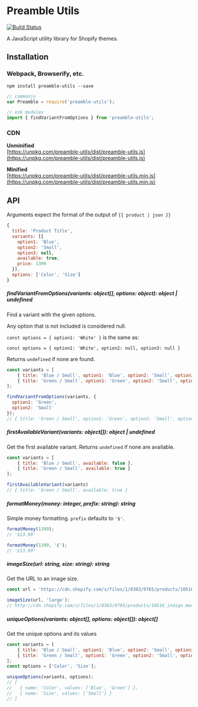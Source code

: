 Preamble Utils
============================
[![Build Status](https://travis-ci.org/sdn90/preamble-utils.svg?branch=master)](https://travis-ci.org/sdn90/preamble-utils)


A JavaScript utility library for Shopify themes.

## Installation

### Webpack, Browserify, etc.
`npm install preamble-utils --save`

```javascript
// commonjs
var Preamble = require('preamble-utils');

// es6 modules
import { findVariantFromOptions } from 'preamble-utils';
```

### CDN
**Unminified**  
[https://unpkg.com/preamble-utils/dist/preamble-utils.js](https://unpkg.com/preamble-utils/dist/preamble-utils.js)

**Minified**  
[https://unpkg.com/preamble-utils/dist/preamble-utils.min.js](https://unpkg.com/preamble-utils/dist/preamble-utils.min.js)


## API
Arguments expect the format of the output of `{{ product | json }}`

```javascript
{
  title: 'Product Title',
  variants: [{
    option1: 'Blue',
    option2: 'Small',
    option3: null,
    available: true,
    price: 1399
  }],
  options: ['Color', 'Size']
}
```

##### findVariantFromOptions(variants: object[], options: object): object | undefined
Find a variant with the given options.

Any option that is not included is considered null.

`const options = { option1: 'White' }` is the same as:

`const options = { option1: 'White', option2: null, option3: null }`

Returns `undefined` if none are found.

```javascript
const variants = [
    { title: 'Blue / Small', option1: 'Blue', option2: 'Small', option3: null },
    { title: 'Green / Small', option1: 'Green', option2: 'Small', option3: null },
];

findVariantFromOptions(variants, {
  option1: 'Green',
  option2: 'Small'
});
// { title: 'Green / Small', option1: 'Green', option2: 'Small', option3: null }
```

##### firstAvailableVariant(variants: object[]): object | undefined
Get the first available variant. Returns `undefined` if none are available.

```javascript
const variants = [
    { title: 'Blue / Small', available: false },
    { title: 'Green / Small', available: true }
];

firstAvailableVariant(variants)
// { title: 'Green / Small', available: true }
```

##### formatMoney(money: integer, prefix: string): string
Simple money formatting. `prefix` defaults to `'$'`.

```javascript
formatMoney(1399);
// '$13.99'

formatMoney(1399, '£');
// '£13.99'
```

##### imageSize(url: string, size: string): string
Get the URL to an image size.

```javascript
const url = 'https://cdn.shopify.com/s/files/1/0383/9765/products/10516_indigo_med_wash_l_z.jpeg?v=1401811137';

imageSize(url, 'large');
// http://cdn.shopify.com/s/files/1/0383/9765/products/10516_indigo_med_wash_l_z_large.jpeg?v=1401811137
```

##### uniqueOptions(variants: object[], options: object[]): object[]
Get the unique options and its values

```javascript
const variants = [
    { title: 'Blue / Small', option1: 'Blue', option2: 'Small', option3: null },
    { title: 'Green / Small', option1: 'Green', option2: 'Small', option3: null },
];
const options = ['Color', 'Size'];

uniqueOptions(variants, options);
// [
//   { name: 'Color', values: ['Blue', 'Green'] },
//   { name: 'Size', values: ['Small'] }
// ]
```
